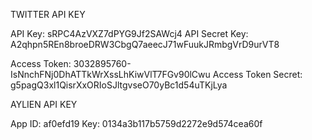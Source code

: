 TWITTER API KEY

API Key: sRPC4AzVXZ7dPYG9Jf2SAWcj4
API Secret Key: A2qhpn5REn8broeDRW3CbgQ7aeecJ71wFuukJRmbgVrD9urVT8

Access Token: 3032895760-IsNnchFNj0DhATTkWrXssLhKiwVlT7FGv90lCwu
Access Token Secret: g5pagQ3xl1QisrXxORIoSJltgvseO70yBc1d54uTKjLya


AYLIEN API KEY

App ID: af0efd19
Key: 0134a3b117b5759d2272e9d574cea60f
